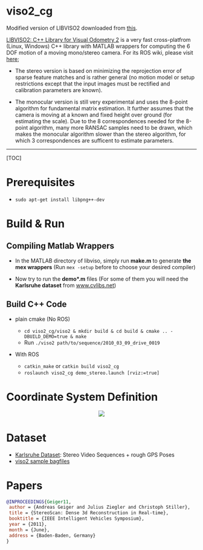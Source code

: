 # viso2_cg

Modified version of LIBVISO2 downloaded from [this](http://www.cvlibs.net/downloads/libviso2.zip).

[LIBVISO2: C++ Library for Visual Odometry 2](http://www.cvlibs.net/software/libviso/) is a very fast cross-platfrom (Linux, Windows) C++ library with MATLAB wrappers for computing the 6 DOF motion of a moving mono/stereo camera. For its ROS wiki, please visit [here](http://www.ros.org/wiki/viso2); 

* The stereo version is based on minimizing the reprojection error of sparse feature matches and is rather general (no motion model or setup restrictions except that the input images must be rectified and calibration parameters are known).   
  
* The monocular version is still very experimental and uses the 8-point algorithm for fundamental matrix estimation. It further assumes that the camera is moving at a known and fixed height over ground (for estimating the scale). Due to the 8 correspondences needed for the 8-point algorithm, many more RANSAC samples need to be drawn, which makes the monocular algorithm slower than the stereo algorithm, for which 3 correspondences are sufficent to estimate parameters.

-----

[TOC]

# Prerequisites

* `sudo apt-get install libpng++-dev`

# Build & Run

## Compiling Matlab Wrappers

* In the MATLAB directory of libviso, simply run **make.m** to generate **the mex wrappers** (Run `mex -setup` before to choose your desired compiler)

* Now try to run the **demo\*.m** files (For some of them you will need the **Karlsruhe dataset** from www.cvlibs.net)

## Build C++ Code

* plain cmake (No ROS)
  - `cd viso2_cg/viso2 & mkdir build & cd build & cmake .. -DBUILD_DEMO=true & make`
  - Run `./viso2 path/to/sequence/2010_03_09_drive_0019`

* With ROS
  - `catkin_make` or `catkin build viso2_cg`
  - `roslaunch viso2_cg demo_stereo.launch [rviz:=true]`

# Coordinate System Definition

<div align=center>
  <img src="http://www.cvlibs.net/software/libviso/coordinates.jpg">
</div>

# Dataset

* [Karlsruhe Dataset](http://www.cvlibs.net/datasets/karlsruhe_sequences/): Stereo Video Sequences + rough GPS Poses
* [viso2 sample bagfiles](http://srv.uib.es/public/viso2_ros/sample_bagfiles/)

# Papers

```bibtex
@INPROCEEDINGS{Geiger11,
 author = {Andreas Geiger and Julius Ziegler and Christoph Stiller},
 title = {StereoScan: Dense 3d Reconstruction in Real-time},
 booktitle = {IEEE Intelligent Vehicles Symposium},
 year = {2011},
 month = {June},
 address = {Baden-Baden, Germany}
}
```
